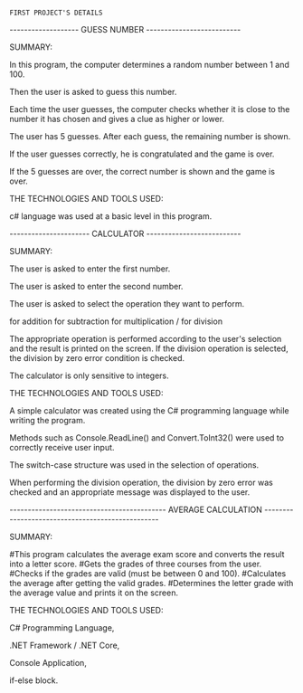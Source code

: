                                                                                      FIRST PROJECT'S DETAILS


------------------- GUESS NUMBER --------------------------

SUMMARY:

In this program, the computer determines a random number between 1 and 100.

Then the user is asked to guess this number.

Each time the user guesses, the computer checks whether it is close to the number it has chosen and gives a clue as higher or lower.

The user has 5 guesses. After each guess, the remaining number is shown.

If the user guesses correctly, he is congratulated and the game is over.

If the 5 guesses are over, the correct number is shown and the game is over.

THE TECHNOLOGIES AND TOOLS USED:

c# language was used at a basic level in this program.


---------------------- CALCULATOR --------------------------

SUMMARY:

The user is asked to enter the first number.

The user is asked to enter the second number.

The user is asked to select the operation they want to perform.

for addition
for subtraction
for multiplication
/ for division

The appropriate operation is performed according to the user's selection and the result is printed on the screen. If the division operation is selected, the division by zero error condition is checked.

The calculator is only sensitive to integers.

THE TECHNOLOGIES AND TOOLS USED:

A simple calculator was created using the C# programming language while writing the program.

Methods such as Console.ReadLine() and Convert.ToInt32() were used to correctly receive user input.

The switch-case structure was used in the selection of operations.

When performing the division operation, the division by zero error was checked and an appropriate message was displayed to the user.

------------------------------------------- AVERAGE CALCULATION -------------------------------------------------

SUMMARY:

#This program calculates the average exam score and converts the result into a letter score. #Gets the grades of three courses from the user. #Checks if the grades are valid (must be between 0 and 100). #Calculates the average after getting the valid grades. #Determines the letter grade with the average value and prints it on the screen.

THE TECHNOLOGIES AND TOOLS USED:

C# Programming Language,

.NET Framework / .NET Core,

Console Application,

if-else block.

                                                                                  
